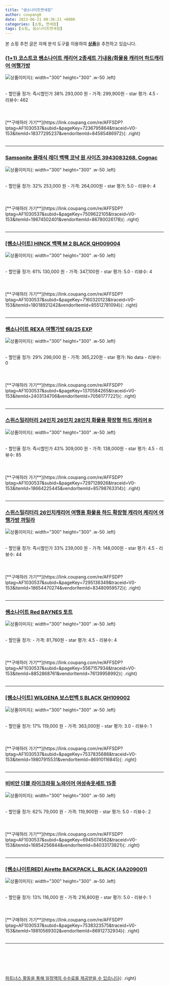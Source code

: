 ```yaml
---
title: "샘소나이트면세점"
author: coupang6
date: 2023-06-21 08:36:21 +0800
categories: [쇼핑, 면세점]
tags: [쇼핑, 샘소나이트면세점]
---
```


본 쇼핑 추천 글은 자체 분석 도구를 이용하여 [**상품**](https://link.coupang.com/a/bao1ui)을 추천하고 있습니다.

### [(1+1) 코스트코 쌤소나이트 캐리어 2종세트 기내용/화물용 캐리어 하드캐리어 여행가방](https://link.coupang.com/re/AFFSDP?lptag=AF1030537&subid=&pageKey=7236795864&traceid=V0-153&itemId=18377295237&vendorItemId=84585486972)

![상품이미지](https://thumbnail7.coupangcdn.com/thumbnails/remote/230x230ex/image/vendor_inventory/bbfd/137e6945008eccb9b24d99d3b54ed6a5bb899665580c73a1fbc8a761110f.jpg){: width="300" height="300" .w-50 .left}


<br>
- 할인율 정가: 즉시할인가 38%  293,000   원
- 가격: 299,900원
- star 평가: 4.5
- 리뷰수: 462
<br>
<br>
<br>
<br>
[**구매하러 가기**](https://link.coupang.com/re/AFFSDP?lptag=AF1030537&subid=&pageKey=7236795864&traceid=V0-153&itemId=18377295237&vendorItemId=84585486972){: .right}
<br>
<br>

---

### [Samsonite 클래식 레더 백팩 코냑 원 사이즈 3943083268, Cognac](https://link.coupang.com/re/AFFSDP?lptag=AF1030537&subid=&pageKey=7509622105&traceid=V0-153&itemId=19674502401&vendorItemId=86780026178)

![상품이미지](https://thumbnail8.coupangcdn.com/thumbnails/remote/230x230ex/image/vendor_inventory/d4fa/8cab6b063aa3d59d3115eea9a28f70978522cd1e5be153ee33ab41f85775.jpg){: width="300" height="300" .w-50 .left}


<br>
- 할인율 정가: 32%  253,000   원
- 가격: 264,000원
- star 평가: 5.0
- 리뷰수: 4
<br>
<br>
<br>
<br>
[**구매하러 가기**](https://link.coupang.com/re/AFFSDP?lptag=AF1030537&subid=&pageKey=7509622105&traceid=V0-153&itemId=19674502401&vendorItemId=86780026178){: .right}
<br>
<br>

---

### [[쌤소나이트] HINCK 백팩 M 2 BLACK QH009004](https://link.coupang.com/re/AFFSDP?lptag=AF1030537&subid=&pageKey=7160320123&traceid=V0-153&itemId=18018921242&vendorItemId=85512781094)

![상품이미지](https://thumbnail10.coupangcdn.com/thumbnails/remote/230x230ex/image/vendor_inventory/e332/c2b059f1bfe622cea129887ef97e285d5875f5a773f224cad418b0239556.jpg){: width="300" height="300" .w-50 .left}


<br>
- 할인율 정가: 61%  130,000   원
- 가격: 347,100원
- star 평가: 5.0
- 리뷰수: 4
<br>
<br>
<br>
<br>
[**구매하러 가기**](https://link.coupang.com/re/AFFSDP?lptag=AF1030537&subid=&pageKey=7160320123&traceid=V0-153&itemId=18018921242&vendorItemId=85512781094){: .right}
<br>
<br>

---

### [쌤소나이트 REXA 여행가방 68/25 EXP](https://link.coupang.com/re/AFFSDP?lptag=AF1030537&subid=&pageKey=1370584265&traceid=V0-153&itemId=2403134706&vendorItemId=70561777221)

![상품이미지](https://thumbnail10.coupangcdn.com/thumbnails/remote/230x230ex/image/retail/images/2020/03/17/19/5/1c4ee6a4-e46a-46fc-bf2d-1b5a795713d4.jpg){: width="300" height="300" .w-50 .left}


<br>
- 할인율 정가: 29%  298,000   원
- 가격: 365,220원
- star 평가: No data
- 리뷰수: 0
<br>
<br>
<br>
<br>
[**구매하러 가기**](https://link.coupang.com/re/AFFSDP?lptag=AF1030537&subid=&pageKey=1370584265&traceid=V0-153&itemId=2403134706&vendorItemId=70561777221){: .right}
<br>
<br>

---

### [스위스밀리터리 24인치 26인치 28인치 화물용 확장형 하드 캐리어 R](https://link.coupang.com/re/AFFSDP?lptag=AF1030537&subid=&pageKey=7297128926&traceid=V0-153&itemId=18664225445&vendorItemId=85798763314)

![상품이미지](https://thumbnail6.coupangcdn.com/thumbnails/remote/230x230ex/image/vendor_inventory/6af7/189ba843030dc1bcfc4e29e68cc9f02c69295e6e396b7207e83847b59332.jpg){: width="300" height="300" .w-50 .left}


<br>
- 할인율 정가: 즉시할인가 43%  309,000   원
- 가격: 138,000원
- star 평가: 4.5
- 리뷰수: 85
<br>
<br>
<br>
<br>
[**구매하러 가기**](https://link.coupang.com/re/AFFSDP?lptag=AF1030537&subid=&pageKey=7297128926&traceid=V0-153&itemId=18664225445&vendorItemId=85798763314){: .right}
<br>
<br>

---

### [스위스밀리터리 26인치캐리어 여행용 화물용 하드 확장형 캐리어 케리어 여행가방 까밀라](https://link.coupang.com/re/AFFSDP?lptag=AF1030537&subid=&pageKey=7295136349&traceid=V0-153&itemId=18654470274&vendorItemId=83480959572)

![상품이미지](https://thumbnail9.coupangcdn.com/thumbnails/remote/230x230ex/image/vendor_inventory/8f9c/6a41a2b7a6863d7851ed5e07912fde77a1a9b5b5ca19c2562e0fba8f29da.jpg){: width="300" height="300" .w-50 .left}


<br>
- 할인율 정가: 즉시할인가 33%  239,000   원
- 가격: 148,000원
- star 평가: 4.5
- 리뷰수: 44
<br>
<br>
<br>
<br>
[**구매하러 가기**](https://link.coupang.com/re/AFFSDP?lptag=AF1030537&subid=&pageKey=7295136349&traceid=V0-153&itemId=18654470274&vendorItemId=83480959572){: .right}
<br>
<br>

---

### [쌤소나이트 Red BAYNES 토트](https://link.coupang.com/re/AFFSDP?lptag=AF1030537&subid=&pageKey=5567157934&traceid=V0-153&itemId=8852868761&vendorItemId=76139958992)

![상품이미지](https://thumbnail6.coupangcdn.com/thumbnails/remote/230x230ex/image/retail/images/54490062895532-374f9a03-4add-4a36-9872-df659b2c6c32.jpg){: width="300" height="300" .w-50 .left}


<br>
- 할인율 정가: 
- 가격: 81,760원
- star 평가: 4.5
- 리뷰수: 4
<br>
<br>
<br>
<br>
[**구매하러 가기**](https://link.coupang.com/re/AFFSDP?lptag=AF1030537&subid=&pageKey=5567157934&traceid=V0-153&itemId=8852868761&vendorItemId=76139958992){: .right}
<br>
<br>

---

### [[쌤소나이트] WILGENA 보스턴백 S BLACK QH109002](https://link.coupang.com/re/AFFSDP?lptag=AF1030537&subid=&pageKey=7537835688&traceid=V0-153&itemId=19807915531&vendorItemId=86910116845)

![상품이미지](https://thumbnail9.coupangcdn.com/thumbnails/remote/230x230ex/image/vendor_inventory/b133/e88ce3dd9a88e0f6867e1da1e098ab9bfe5ba7b451e6b7204b761fdb7e03.jpg){: width="300" height="300" .w-50 .left}


<br>
- 할인율 정가: 17%  119,000   원
- 가격: 363,000원
- star 평가: 3.0
- 리뷰수: 1
<br>
<br>
<br>
<br>
[**구매하러 가기**](https://link.coupang.com/re/AFFSDP?lptag=AF1030537&subid=&pageKey=7537835688&traceid=V0-153&itemId=19807915531&vendorItemId=86910116845){: .right}
<br>
<br>

---

### [비비안 더블 라이크라윙 노와이어 여성속옷세트 15종](https://link.coupang.com/re/AFFSDP?lptag=AF1030537&subid=&pageKey=6945074562&traceid=V0-153&itemId=16854256844&vendorItemId=84033173821)

![상품이미지](https://thumbnail9.coupangcdn.com/thumbnails/remote/230x230ex/image/vendor_inventory/fc7e/1cb131cb788dd6b2ddb5d445d492b50d2c7d5bc47b7876744c0270ce763d.jpg){: width="300" height="300" .w-50 .left}


<br>
- 할인율 정가: 62%  79,000   원
- 가격: 119,900원
- star 평가: 5.0
- 리뷰수: 2
<br>
<br>
<br>
<br>
[**구매하러 가기**](https://link.coupang.com/re/AFFSDP?lptag=AF1030537&subid=&pageKey=6945074562&traceid=V0-153&itemId=16854256844&vendorItemId=84033173821){: .right}
<br>
<br>

---

### [[쌤소나이트RED] Airette BACKPACK L_BLACK (AA209001)](https://link.coupang.com/re/AFFSDP?lptag=AF1030537&subid=&pageKey=7538323575&traceid=V0-153&itemId=19810569302&vendorItemId=86912732934)

![상품이미지](https://thumbnail6.coupangcdn.com/thumbnails/remote/230x230ex/image/vendor_inventory/b186/0777d9de63fd8546cf0d69f190efd7a39eb358c69a42c762237f55883b18.jpg){: width="300" height="300" .w-50 .left}


<br>
- 할인율 정가: 13%  116,000   원
- 가격: 216,800원
- star 평가: 5.0
- 리뷰수: 1
<br>
<br>
<br>
<br>
[**구매하러 가기**](https://link.coupang.com/re/AFFSDP?lptag=AF1030537&subid=&pageKey=7538323575&traceid=V0-153&itemId=19810569302&vendorItemId=86912732934){: .right}
<br>
<br>

---
<br><br><br><br><br> [파트너스 활동을 통해 일정액의 수수료를 제공받을 수 있습니다](https://link.coupang.com/a/bao1ui){: .right}